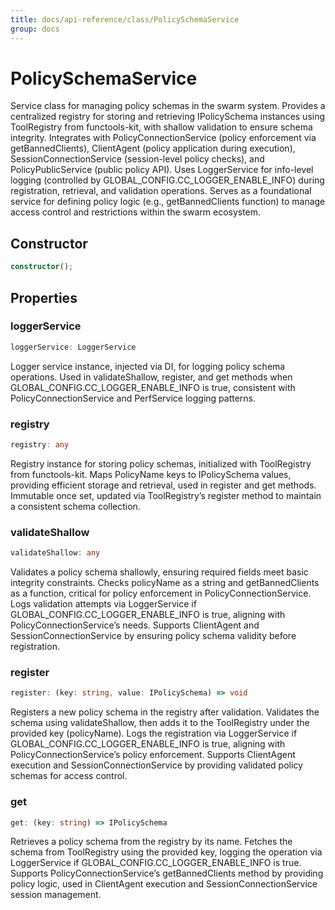 ```yaml
---
title: docs/api-reference/class/PolicySchemaService
group: docs
---
```


# PolicySchemaService

Service class for managing policy schemas in the swarm system.
Provides a centralized registry for storing and retrieving IPolicySchema instances using ToolRegistry from functools-kit, with shallow validation to ensure schema integrity.
Integrates with PolicyConnectionService (policy enforcement via getBannedClients), ClientAgent (policy application during execution), SessionConnectionService (session-level policy checks), and PolicyPublicService (public policy API).
Uses LoggerService for info-level logging (controlled by GLOBAL_CONFIG.CC_LOGGER_ENABLE_INFO) during registration, retrieval, and validation operations.
Serves as a foundational service for defining policy logic (e.g., getBannedClients function) to manage access control and restrictions within the swarm ecosystem.

## Constructor

```ts
constructor();
```

## Properties

### loggerService

```ts
loggerService: LoggerService
```

Logger service instance, injected via DI, for logging policy schema operations.
Used in validateShallow, register, and get methods when GLOBAL_CONFIG.CC_LOGGER_ENABLE_INFO is true, consistent with PolicyConnectionService and PerfService logging patterns.

### registry

```ts
registry: any
```

Registry instance for storing policy schemas, initialized with ToolRegistry from functools-kit.
Maps PolicyName keys to IPolicySchema values, providing efficient storage and retrieval, used in register and get methods.
Immutable once set, updated via ToolRegistry’s register method to maintain a consistent schema collection.

### validateShallow

```ts
validateShallow: any
```

Validates a policy schema shallowly, ensuring required fields meet basic integrity constraints.
Checks policyName as a string and getBannedClients as a function, critical for policy enforcement in PolicyConnectionService.
Logs validation attempts via LoggerService if GLOBAL_CONFIG.CC_LOGGER_ENABLE_INFO is true, aligning with PolicyConnectionService’s needs.
Supports ClientAgent and SessionConnectionService by ensuring policy schema validity before registration.

### register

```ts
register: (key: string, value: IPolicySchema) => void
```

Registers a new policy schema in the registry after validation.
Validates the schema using validateShallow, then adds it to the ToolRegistry under the provided key (policyName).
Logs the registration via LoggerService if GLOBAL_CONFIG.CC_LOGGER_ENABLE_INFO is true, aligning with PolicyConnectionService’s policy enforcement.
Supports ClientAgent execution and SessionConnectionService by providing validated policy schemas for access control.

### get

```ts
get: (key: string) => IPolicySchema
```

Retrieves a policy schema from the registry by its name.
Fetches the schema from ToolRegistry using the provided key, logging the operation via LoggerService if GLOBAL_CONFIG.CC_LOGGER_ENABLE_INFO is true.
Supports PolicyConnectionService’s getBannedClients method by providing policy logic, used in ClientAgent execution and SessionConnectionService session management.
